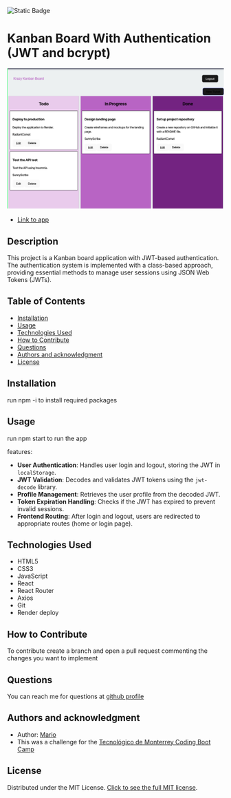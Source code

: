 ![Static Badge](https://img.shields.io/badge/license-MIT-blue?style=flat)

# Kanban Board With Authentication (JWT and bcrypt)
![App Image](./client/public/image.png)

- [Link to app](https://authentication-kanbanboard.onrender.com)

## Description
This project is a Kanban board application with JWT-based authentication. The authentication system is implemented with a class-based approach, providing essential methods to manage user sessions using JSON Web Tokens (JWTs).


## Table of Contents
- [Installation](#installation)
- [Usage](#usage)
- [Technologies Used](#technologies-used)
- [How to Contribute](#how-to-contribute)
- [Questions](#questions)
- [Authors and acknowledgment](#authors-and-acknowledgment)
- [License](#license)

## Installation
run npm -i to install required packages 

## Usage
run npm start to run the app

features:
- **User Authentication**: Handles user login and logout, storing the JWT in `localStorage`.
- **JWT Validation**: Decodes and validates JWT tokens using the `jwt-decode` library.
- **Profile Management**: Retrieves the user profile from the decoded JWT.
- **Token Expiration Handling**: Checks if the JWT has expired to prevent invalid sessions.
- **Frontend Routing**: After login and logout, users are redirected to appropriate routes (home or login page).


## Technologies Used
- HTML5
- CSS3
- JavaScript
- React
- React Router
- Axios
- Git
- Render deploy

## How to Contribute
To contribute create a branch and open a pull request commenting the changes you want to implement

## Questions
You can reach me for questions at [github profile](https://github.com/marioxabel)

## Authors and acknowledgment
- Author: [Mario](https://github.com/marioxabel)
- This was a challenge for the [Tecnológico de Monterrey Coding Boot Camp](https://bootcamp.tec.mx/coding/)

## License
Distributed under the MIT License. [Click to see the full MIT license](https://choosealicense.com/licenses/MIT/).